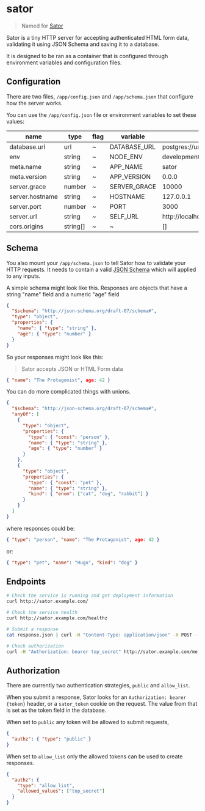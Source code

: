 # sator

> Named for [Sator](https://purl.r0b.io/sator)

Sator is a tiny HTTP server for accepting authenticated HTML form data,
validating it using JSON Schema and saving it to a database.

It is designed to be ran as a container that is configured through environment variables and configuration files.

## Configuration

There are two files, `/app/config.json` and `/app/schema.json` that configure how the server works.

You can use the `/app/config.json` file or environment variables to set these values:

| name            | type     | flag | variable     | fallback                              |
| --------------- | -------- | ---- | ------------ | ------------------------------------- |
| database.url    | url      | ~    | DATABASE_URL | postgres://user:secret@localhost:5432 |
| env             | string   | ~    | NODE_ENV     | development                           |
| meta.name       | string   | ~    | APP_NAME     | sator                                 |
| meta.version    | string   | ~    | APP_VERSION  | 0.0.0                                 |
| server.grace    | number   | ~    | SERVER_GRACE | 10000                                 |
| server.hostname | string   | ~    | HOSTNAME     | 127.0.0.1                             |
| server.port     | number   | ~    | PORT         | 3000                                  |
| server.url      | string   | ~    | SELF_URL     | http://localhost:3000                 |
| cors.origins    | string[] | ~    | ~            | []                                    |

## Schema

You also mount your `/app/schema.json` to tell Sator how to validate your HTTP requests.
It needs to contain a valid [JSON Schema](https://json-schema.org/understanding-json-schema/about)
which will applied to any inputs.

A simple schema might look like this. Responses are objects that have a string "name" field and a numeric "age" field

```json
{
  "$schema": "http://json-schema.org/draft-07/schema#",
  "type": "object",
  "properties": {
    "name": { "type": "string" },
    "age": { "type": "number" }
  }
}
```

So your responses might look like this:

> Sator accepts JSON or HTML Form data

```json
{ "name": "The Protagonist", age: 42 }
```

You can do more complicated things with unions.

```json
{
  "$schema": "http://json-schema.org/draft-07/schema#",
  "anyOf": [
    {
      "type": "object",
      "properties": {
        "type": { "const": "person" },
        "name": { "type": "string" },
        "age": { "type": "number" }
      }
    },
    {
      "type": "object",
      "properties": {
        "type": { "const": "pet" },
        "name": { "type": "string" },
        "kind": { "enum": ["cat", "dog", "rabbit"] }
      }
    }
  ]
}
```

where responses could be:

```json
{ "type": "person", "name": "The Protagonist", age: 42 }
```

or:

```json
{ "type": "pet", "name": "Hugo", "kind": "dog" }
```

## Endpoints

```bash
# Check the service is running and get deployment information
curl http://sator.example.com/

# Check the service health
curl http://sator.example.com/healthz

# Submit a response
cat response.json | curl -H "Content-Type: application/json" -X POST --data-binary @- http://sator.example.com/responses

# Check authorization
curl -H "Authorization: bearer top_secret" http://sator.example.com/me
```

## Authorization

There are currently two authentication strategies, `public` and `allow_list`.

When you submit a response, Sator looks for an `Authorization: bearer {token}` header, or a `sator_token` cookie on the request.
The value from that is set as the token field in the database.

When set to `public` any token will be allowed to submit requests,

```json
{
  "authz": { "type": "public" }
}
```

When set to `allow_list` only the allowed tokens can be used to create responses.

```json
{
  "authz": {
    "type": "allow_list",
    "allowed_values": ["top_secret"]
  }
}
```
